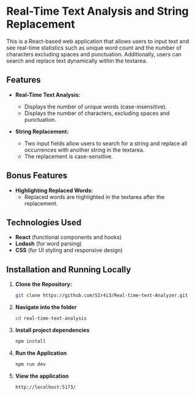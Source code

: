 # Real-Time Text Analysis and String Replacement

This is a React-based web application that allows users to input text and see real-time statistics such as unique word count and the number of characters excluding spaces and punctuation. Additionally, users can search and replace text dynamically within the textarea.

## Features

- **Real-Time Text Analysis:**
  - Displays the number of unique words (case-insensitive).
  - Displays the number of characters, excluding spaces and punctuation.

- **String Replacement:**
  - Two input fields allow users to search for a string and replace all occurrences with another string in the textarea.
  - The replacement is case-sensitive.

## Bonus Features
- **Highlighting Replaced Words:** 
  - Replaced words are highlighted in the textarea after the replacement.

## Technologies Used

- **React** (functional components and hooks)
- **Lodash** (for word parsing)
- **CSS** (for UI styling and responsive design)

## Installation and Running Locally

1. **Clone the Repository:**
   ```bash
   git clone https://github.com/S1r4i3/Real-time-text-Analyzer.git

2. **Navigate into the folder**
   ```bash
   cd real-time-text-analysis

3. **Install project dependencies**
   ```bash
   npm install

4. **Run the Application**
   ```bash
   npm run dev

5. **View the application**
   ```bash
   http://localhost:5173/